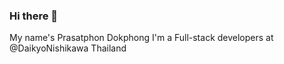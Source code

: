 ### Hi there 👋
My name's Prasatphon Dokphong I'm a Full-stack developers at @DaikyoNishikawa Thailand
